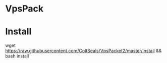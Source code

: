 # VpsPack

# Install

wget https://raw.githubusercontent.com/ColtSeals/VpsPacket2/master/install && bash install
